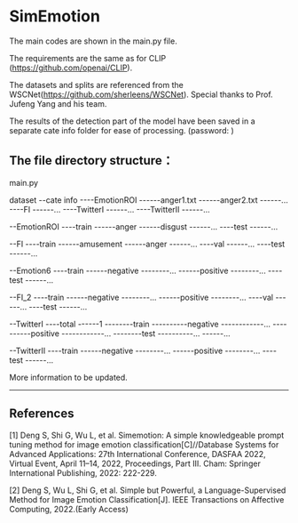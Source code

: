 # SimEmotion

The main codes are shown in the main.py file.

The requirements are the same as for CLIP (https://github.com/openai/CLIP).

The datasets and splits are referenced from the WSCNet(https://github.com/sherleens/WSCNet). 
Special thanks to Prof. Jufeng Yang and his team.

The results of the detection part of the model have been saved in a separate cate info folder for ease of processing. (password: )

## The file directory structure：
main.py

dataset
--cate info
----EmotionROI
------anger1.txt
------anger2.txt
------...
----FI
------...
----TwitterI
------...
----TwitterII
------...

--EmotionROI
----train
------anger
------disgust
------...
----test
------...

--FI
----train
------amusement
------anger
------...
----val
------...
----test
------...

--Emotion6
----train
------negative
--------...
------positive
--------...
----test
------...

--FI_2
----train
------negative
--------...
------positive
--------...
----val
------...
----test
------...

--TwitterI
----total
------1
--------train
----------negative
------------...
----------positive
------------...
--------test
----------...
------...

--TwitterII
----train
------negative
--------...
------positive
--------...
----test
------...


More information to be updated.

------------

## References
[1] Deng S, Shi G, Wu L, et al. Simemotion: A simple knowledgeable prompt tuning method for image emotion classification[C]//Database Systems for Advanced Applications: 27th International Conference, DASFAA 2022, Virtual Event, April 11–14, 2022, Proceedings, Part III. Cham: Springer International Publishing, 2022: 222-229.

[2] Deng S, Wu L, Shi G, et al. Simple but Powerful, a Language-Supervised Method for Image Emotion Classification[J]. IEEE Transactions on Affective Computing, 2022.(Early Access)
